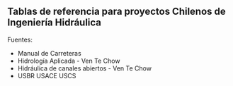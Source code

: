 ## Tablas de referencia para proyectos Chilenos de Ingeniería Hidráulica

Fuentes:
* Manual de Carreteras
* Hidrología Aplicada - Ven Te Chow
* Hidráulica de canales abiertos - Ven Te Chow
* USBR USACE USCS